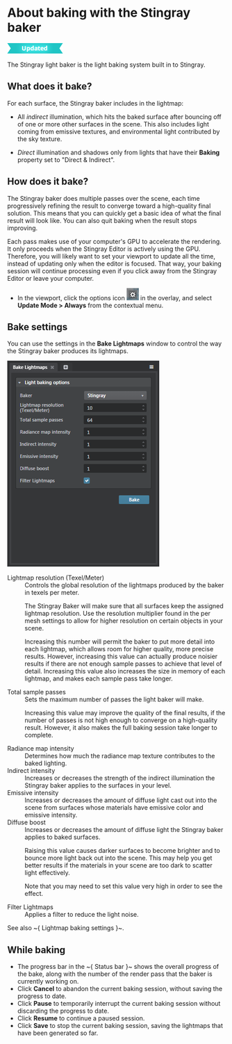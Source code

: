 # About baking with the Stingray baker

![UPDATED](../../../images/updated.png)

The Stingray light baker is the light baking system built in to Stingray.

## What does it bake?

For each surface, the Stingray baker includes in the lightmap:

-	All *indirect* illumination, which hits the baked surface after bouncing off of one or more other surfaces in the scene. This also includes light coming from emissive textures, and environmental light contributed by the sky texture.

-	*Direct* illumination and shadows only from lights that have their **Baking** property set to "Direct & Indirect".

## How does it bake?

The Stingray baker does multiple passes over the scene, each time progressively refining the result to converge toward a high-quality final solution. This means that you can quickly get a basic idea of what the final result will look like. You can also quit baking when the result stops improving.

Each pass makes use of your computer's GPU to accelerate the rendering. It only proceeds when the Stingray Editor is actively using the GPU. Therefore, you will likely want to set your viewport to update all the time, instead of updating only when the editor is focused. That way, your baking session will continue processing even if you click away from the Stingray Editor or leave your computer.

-	In the viewport, click the options icon ![Options](../../../images/icon_assetPreview.png) in the overlay, and select **Update Mode > Always** from the contextual menu.

## Bake settings

You can use the settings in the **Bake Lightmaps** window to control the way the Stingray baker produces its lightmaps.

![Stingray light baker settings](../../../images/bake_lightmaps_stingray.png)

<dl>

<dt>Lightmap resolution (Texel/Meter)</dt>
<dd>Controls the global resolution of the lightmaps produced by the baker in texels per meter.

The Stingray Baker will make sure that all surfaces keep the assigned lightmap resolution. Use the resolution multiplier found in the per mesh settings to allow for higher resolution on certain objects in your scene.

Increasing this number will permit the baker to put more detail into each lightmap, which allows room for higher quality, more precise results. However, increasing this value can actually produce noisier results if there are not enough sample passes to achieve that level of detail. Increasing this value also increases the size in memory of each lightmap, and makes each sample pass take longer.</dd>

<dt>Total sample passes</dt>
<dd>Sets the maximum number of passes the light baker will make.

Increasing this value may improve the quality of the final results, if the number of passes is not high enough to converge on a high-quality result. However, it also makes the full baking session take longer to complete.</dd>

<dt>Radiance map intensity</dt>
<dd>Determines how much the radiance map texture contributes to the baked lighting.</dd>

<dt>Indirect intensity</dt>
<dd>Increases or decreases the strength of the indirect illumination the Stingray baker applies to the surfaces in your level.</dd>

<dt>Emissive intensity</dt>
<dd>Increases or decreases the amount of diffuse light cast out into the scene from surfaces whose materials have emissive color and emissive intensity.</dd>

<dt>Diffuse boost</dt>
<dd>Increases or decreases the amount of diffuse light the Stingray baker applies to baked surfaces.

Raising this value causes darker surfaces to become brighter and to bounce more light back out into the scene. This may help you get better results if the materials in your scene are too dark to scatter light effectively.

Note that you may need to set this value very high in order to see the effect.</dd>

<dt>Filter Lightmaps</dt>
<dd>Applies a filter to reduce the light noise.</dd>

</dl>

See also ~{ Lightmap baking settings }~.

## While baking

-	The progress bar in the ~{ Status bar }~ shows the overall progress of the bake, along with the number of the render pass that the baker is currently working on.
-	Click **Cancel** to abandon the current baking session, without saving the progress to date.
-	Click **Pause** to temporarily interrupt the current baking session without discarding the progress to date.
-	Click **Resume** to continue a paused session.
-	Click **Save** to stop the current baking session, saving the lightmaps that have been generated so far.
